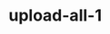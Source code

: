 # upload-all-1

<!--
index.html (94 Upload all 1)


D:\1a = مسار تعليم الويب الزيرو\0 المسارات الثلاثة بشكل عام\5 = تصميات اخري\8 = اجزاء من موقع\a18 = upload\upload

-->
